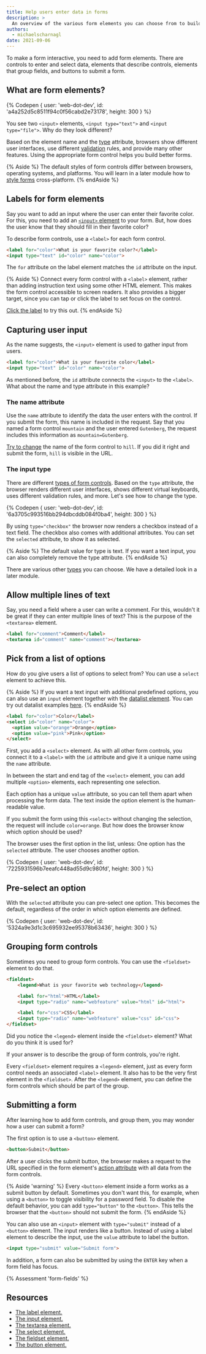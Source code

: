 ```yaml
---
title: Help users enter data in forms
description: >
  An overview of the various form elements you can choose from to build your form.
authors:
  - michaelscharnagl
date: 2021-09-06
---
```


To make a form interactive, you need to add form elements.
There are controls to enter and select data, elements that describe controls,
elements that group fields, and buttons to submit a form.

## What are form elements?

{% Codepen {
  user: 'web-dot-dev',
  id: 'a4a252d5c8511f94c0f56cabd2e73178',
  height: 300
} %}

You see two `<input>` elements, `<input type="text">` and `<input type="file">`. Why do they look different?

Based on the element name and the [type](/learn/forms/form-fields#type) attribute,
browsers show different user interfaces, use different
[validation](/learn/forms/validation) rules,
and provide many other features.
Using the appropriate form control helps you build better forms.

{% Aside %}
The default styles of form controls differ between browsers,
operating systems, and platforms.
You will learn in a later module how to [style forms](/learn/forms/css/styling) cross-platform.
{% endAside %}

## Labels for form elements

Say you want to add an input where the user can enter their favorite color.
For this, you need to add an [`<input>` element](/learn/forms/form-fields/#input) to your form.
But, how does the user know that they should fill in their favorite color?

To describe form controls, use a `<label>` for each form control.

```html
<label for="color">What is your favorite color?</label>
<input type="text" id="color" name="color">
```

The `for` attribute on the label element matches the `id` attribute on the input.

{% Aside %}
Connect every form control with a `<label>` element,
rather than adding instruction text using some other HTML element.
This makes the form control accessible to screen readers.
It also provides a bigger target, since you can tap or click the label to set focus on the control.

[Click the label](https://codepen.io/web-dot-dev/pen/3ce69644635734a084f45350993f4170) to try this out.
{% endAside %}

## Capturing user input

As the name suggests, the `<input>` element is used to gather input from users.

```html
<label for="color">What is your favorite color</label>
<input type="text" id="color" name="color">
```

As mentioned before, the `id` attribute connects the `<input>` to the `<label>`.
What about the name and type attribute in this example?

### The name attribute

Use the `name` attribute to identify the data the user enters with the control.
If you submit the form, this name is included in the request.
Say that you named a form control `mountain` and the user entered `Gutenberg`,
the request includes this information as `mountain=Gutenberg`.

[Try to change](https://codepen.io/web-dot-dev/pen/a9ec1be360c53c5284da27a92fbd7248)
the name of the form control to `hill`.
If you did it right and submit the form, `hill` is visible in the URL.

### The input type

There are different
[types of form controls](https://developer.mozilla.org/docs/Web/HTML/Element/input#input_types).
Based on the `type` attribute, the browser renders different user interfaces,
shows different virtual keyboards, uses different validation rules, and more.
Let's see how to change the type.

{% Codepen {
  user: 'web-dot-dev',
  id: '6a3705c993516bb294dbcddb084f0ba4',
  height: 300
} %}

By using `type="checkbox"` the browser now renders a checkbox instead of a text field.
The checkbox also comes with additional attributes.
You can set the `selected` attribute, to show it as selected.

{% Aside %}
The default value for type is text.
If you want a text input, you can also completely remove the type attribute.
{% endAside %}

There are various other [types](/learn/forms/fields) you can choose.
We have a detailed look in a later module.

## Allow multiple lines of text

Say, you need a field where a user can write a comment.
For this, wouldn't it be great if they can enter multiple lines of text?
This is the purpose of the `<textarea>` element.

```html
<label for="comment">Comment</label>
<textarea id="comment" name="comment"></textarea>
```
## Pick from a list of options

How do you give users a list of options to select from?
You can use a `select` element to achieve this.

{% Aside %}
If you want a text input with additional predefined options,
you can also use an `input` element together with the
[datalist element](https://developer.mozilla.org/docs/Web/HTML/Element/datalist).
You can try out datalist examples [here](https://simpl.info/datalist/).
{% endAside %}

```html
<label for="color">Color</label>
<select id="color" name="color">
  <option value="orange">Orange</option>
  <option value="pink">Pink</option>
</select>
```

First, you add a `<select>` element.
As with all other form controls, you connect it to a `<label>` with the `id` attribute
and give it a unique name using the `name` attribute.

In between the start and end tag of the `<select>` element,
you can add multiple `<option>` elements, each representing one selection.

Each option has a unique `value` attribute, so you can tell them apart when processing the form data.
The text inside the option element is the human-readable value.

If you submit the form using this `<select>` without changing the selection,
the request will include `color=orange`. But how does the browser know which option should be used?

The browser uses the first option in the list, unless:
One option has the `selected` attribute.
The user chooses another option.

{% Codepen {
  user: 'web-dot-dev',
  id: '7225931596b7eeafc448ad55d9c980fd',
  height: 300
} %}

## Pre-select an option

With the `selected` attribute you can pre-select one option.
This becomes the default, regardless of the order in which option elements are defined.

{% Codepen {
  user: 'web-dot-dev',
  id: '5324a9e3d1c3c695932ee95378b63436',
  height: 300
} %}

## Grouping form controls

Sometimes you need to group form controls. You can use the `<fieldset>` element to do that.

```html
<fieldset>
    <legend>What is your favorite web technology</legend>

    <label for="html">HTML</label>
    <input type="radio" name="webfeature" value="html" id="html">

    <label for="css">CSS</label>
    <input type="radio" name="webfeature" value="css" id="css">
</fieldset>
```
Did you notice the `<legend>` element inside the `<fieldset>` element? What do you think it is used for?

If your answer is to describe the group of form controls, you're right.

Every `<fieldset>` element requires a `<legend>` element,
just as every form control needs an associated `<label>` element.
It also has to be the very first element in the `<fieldset>`.
After the `<legend>` element, you can define the form controls which should be part of the group.

## Submitting a form

After learning how to add form controls, and group them, you may wonder how a user can submit a form?

The first option is to use a `<button>` element.

```html
<button>Submit</button>
```

After a user clicks the submit button,
the browser makes a request to the URL specified in the form element's
[action attribute](/learn/forms/form-element#where-is-the-data-processed)
with all data from the form controls.

{% Aside 'warning' %}
Every `<button>` element inside a form works as a submit button by default.
Sometimes you don't want this, for example,
when using a `<button>` to toggle visibility for a password field.
To disable the default behavior, you can add `type="button"` to the `<button>`.
This tells the browser that the `<button>` should not submit the form.
{% endAside %}

You can also use an `<input>` element with `type="submit"` instead of a `<button>` element.
The input renders like a button.
Instead of using a label element to describe the input, use the `value` attribute to label the button.

```html
<input type="submit" value="Submit form">
```

In addition, a form can also be submitted by using the `ENTER` key when a form field has focus.

{% Assessment 'form-fields' %}

## Resources

- [The label element.](https://developer.mozilla.org/docs/Web/HTML/Element/label)
- [The input element.](https://developer.mozilla.org/docs/Web/HTML/Element/input)
- [The textarea element.](https://developer.mozilla.org/docs/Web/HTML/Element/textarea)
- [The select element.](https://developer.mozilla.org/docs/Web/HTML/Element/select)
- [The fieldset element.](https://developer.mozilla.org/docs/Web/HTML/Element/fieldset)
- [The button element.](https://developer.mozilla.org/docs/Web/HTML/Element/button)
